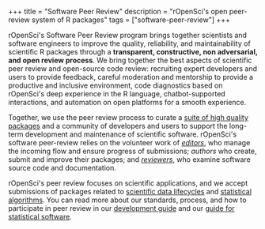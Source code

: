 +++
title = "Software Peer Review"
description = "rOpenSci's open peer-review system of R packages"
tags = ["software-peer-review"]
+++

rOpenSci's Software Peer Review program brings together scientists and software engineers to improve the quality, 
reliability, and maintainability of scientific R packages through a **transparent, constructive, non adversarial, and open review process**. We bring together the best aspects of scientific peer review and open-source code review: recruiting expert developers and users to provide feedback, careful moderation and mentorship to provide a productive and inclusive environment, code diagnostics based on rOpenSci's deep experience in the R language, chatbot-supported interactions, and automation on open platforms for a smooth experience.

Together, we use the peer review process to curate a [suite of high quality packages](/packages/) 
and a community of developers and users to support the long-term development and maintenance of scientific software. 
rOpenSci's software peer-review relies on the volunteer work of _[editors](#editors)_, 
who manage the incoming flow and ensure progress of submissions; _authors_ who create,
submit and improve their packages; 
and  *[reviewers](https://devguide.ropensci.org/softwarereview_intro.html#reviewers)*, 
who examine software source code and documentation.

rOpenSci's peer review focuses on scientific applications, 
and we accept submissions of packages related to [scientific data lifecycles](https://devguide.ropensci.org/softwarereview_policies.html#aims-and-scope) 
and [statistical algorithms](https://stats-devguide.ropensci.org/overview.html#overview-categories). 
You can read more about our standards, process, 
and how to participate in peer review in our [development guide](https://devguide.ropensci.org/index.html) 
and our [guide for statistical software](https://stats-devguide.ropensci.org/index.html).
